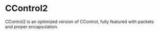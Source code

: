 # CControl2

CControl2 is an optimized version of CControl, fully featured with packets and proper encapsulation.
